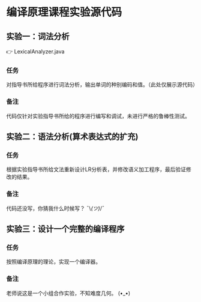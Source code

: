 # 编译原理课程实验源代码  
## 实验一：词法分析  
👉 LexicalAnalyzer.java  
### 任务 
对指导书所给程序进行词法分析，输出单词的种别编码和值。（此处仅展示源代码）  
### 备注  
代码仅针对实验指导书所给的程序进行编写和调试，未进行严格的鲁棒性测试。  
## 实验二：语法分析(算术表达式的扩充)
### 任务  
根据实验指导书所给文法重新设计LR分析表，并修改语义加工程序，最后验证修改的结果。  
### 备注 
代码还没写，你猜我什么时候写？ ¯\\_(ツ)_/¯  
## 实验三：设计一个完整的编译程序
### 任务 
按照编译原理的理论，实现一个编译器。  
### 备注
老师说这是一个小组合作实验，不知难度几何。 (•_•)
